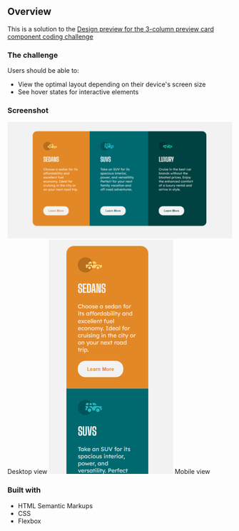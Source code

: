 ## Overview
This is a solution to the [Design preview for the 3-column preview card component coding challenge](./design/desktop-preview.jpg)
 

### The challenge
Users should be able to:

- View the optimal layout depending on their device's screen size
- See hover states for interactive elements


### Screenshot
<img src="/design/finished-products/column-desktop.PNG">
Desktop view


<img src="/design/finished-products/column-mobile.PNG">
Mobile view

### Built with
- HTML Semantic Markups
- CSS 
- Flexbox
